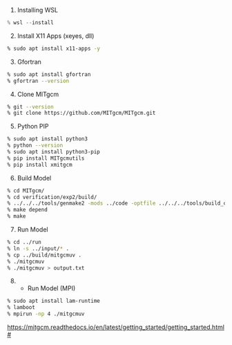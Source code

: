
1. Installing WSL
```powershell
% wsl --install
```

2. Install X11 Apps (xeyes, dll)
```bash
% sudo apt install x11-apps -y
```

3. Gfortran
```bash
% sudo apt install gfortran
% gfortran --version
```

4. Clone MITgcm
```bash
% git --version
% git clone https://github.com/MITgcm/MITgcm.git
```

5. Python PIP
```bash
% sudo apt install python3
% python --version
% sudo apt install python3-pip
% pip install MITgcmutils
% pip install xmitgcm
```

6. Build Model
```bash
% cd MITgcm/
% cd verification/exp2/build/
% ../../../tools/genmake2 -mods ../code -optfile ../../../tools/build_options/linux_amd64_gfortran
% make depend
% make
```

7. Run Model
```bash
% cd ../run
% ln -s ../input/* .
% cp ../build/mitgcmuv .
% ./mitgcmuv
% ./mitgcmuv > output.txt
```

8. * Run Model (MPI)
```bash
% sudo apt install lam-runtime
% lamboot
% mpirun -np 4 ./mitgcmuv
```


https://mitgcm.readthedocs.io/en/latest/getting_started/getting_started.html#